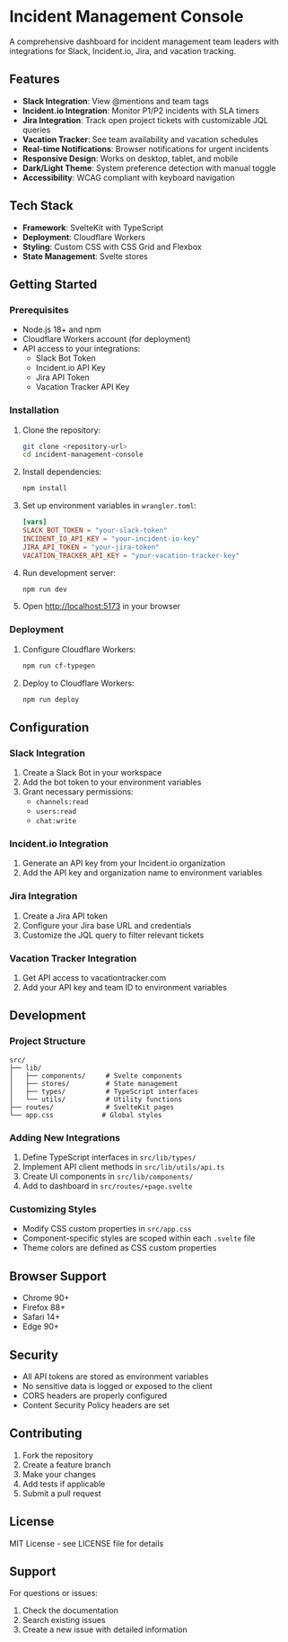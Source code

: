 # Incident Management Console

A comprehensive dashboard for incident management team leaders with integrations for Slack, Incident.io, Jira, and vacation tracking.

## Features

- **Slack Integration**: View @mentions and team tags
- **Incident.io Integration**: Monitor P1/P2 incidents with SLA timers
- **Jira Integration**: Track open project tickets with customizable JQL queries
- **Vacation Tracker**: See team availability and vacation schedules
- **Real-time Notifications**: Browser notifications for urgent incidents
- **Responsive Design**: Works on desktop, tablet, and mobile
- **Dark/Light Theme**: System preference detection with manual toggle
- **Accessibility**: WCAG compliant with keyboard navigation

## Tech Stack

- **Framework**: SvelteKit with TypeScript
- **Deployment**: Cloudflare Workers
- **Styling**: Custom CSS with CSS Grid and Flexbox
- **State Management**: Svelte stores

## Getting Started

### Prerequisites

- Node.js 18+ and npm
- Cloudflare Workers account (for deployment)
- API access to your integrations:
  - Slack Bot Token
  - Incident.io API Key
  - Jira API Token
  - Vacation Tracker API Key

### Installation

1. Clone the repository:
   ```bash
   git clone <repository-url>
   cd incident-management-console
   ```

2. Install dependencies:
   ```bash
   npm install
   ```

3. Set up environment variables in `wrangler.toml`:
   ```toml
   [vars]
   SLACK_BOT_TOKEN = "your-slack-token"
   INCIDENT_IO_API_KEY = "your-incident-io-key"
   JIRA_API_TOKEN = "your-jira-token"
   VACATION_TRACKER_API_KEY = "your-vacation-tracker-key"
   ```

4. Run development server:
   ```bash
   npm run dev
   ```

5. Open [http://localhost:5173](http://localhost:5173) in your browser

### Deployment

1. Configure Cloudflare Workers:
   ```bash
   npm run cf-typegen
   ```

2. Deploy to Cloudflare Workers:
   ```bash
   npm run deploy
   ```

## Configuration

### Slack Integration

1. Create a Slack Bot in your workspace
2. Add the bot token to your environment variables
3. Grant necessary permissions:
   - `channels:read`
   - `users:read`
   - `chat:write`

### Incident.io Integration

1. Generate an API key from your Incident.io organization
2. Add the API key and organization name to environment variables

### Jira Integration

1. Create a Jira API token
2. Configure your Jira base URL and credentials
3. Customize the JQL query to filter relevant tickets

### Vacation Tracker Integration

1. Get API access to vacationtracker.com
2. Add your API key and team ID to environment variables

## Development

### Project Structure

```
src/
├── lib/
│   ├── components/     # Svelte components
│   ├── stores/         # State management
│   ├── types/          # TypeScript interfaces
│   └── utils/          # Utility functions
├── routes/             # SvelteKit pages
└── app.css            # Global styles
```

### Adding New Integrations

1. Define TypeScript interfaces in `src/lib/types/`
2. Implement API client methods in `src/lib/utils/api.ts`
3. Create UI components in `src/lib/components/`
4. Add to dashboard in `src/routes/+page.svelte`

### Customizing Styles

- Modify CSS custom properties in `src/app.css`
- Component-specific styles are scoped within each `.svelte` file
- Theme colors are defined as CSS custom properties

## Browser Support

- Chrome 90+
- Firefox 88+
- Safari 14+
- Edge 90+

## Security

- All API tokens are stored as environment variables
- No sensitive data is logged or exposed to the client
- CORS headers are properly configured
- Content Security Policy headers are set

## Contributing

1. Fork the repository
2. Create a feature branch
3. Make your changes
4. Add tests if applicable
5. Submit a pull request

## License

MIT License - see LICENSE file for details

## Support

For questions or issues:
1. Check the documentation
2. Search existing issues
3. Create a new issue with detailed information
